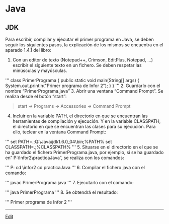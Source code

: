 # Java

## JDK
Para escribir, compilar y ejecutar el primer programa en Java, se deben seguir los siguientes pasos, la explicación de los mismos se encuentra en el aparado 1.4.1 del libro:
1. Con un editor de texto (Notepad++, Crimson, EditPlus, Notepad, …) escribir el siguiente texto en un fichero. Se deben respetar las minúsculas y mayúsculas.

'''
class PrimerPrograma {
     public static void main(String[] args) {
          System.out.println("Primer programa de Infor 2");
     }
}
'''
2. Guardarlo con el nombre “PrimerPrograma.java”
3. Abrir una ventana “Command Prompt”. Se realiza desde el botón “start”:
  >start -> Programs -> Accessories -> Command Prompt
4. Incluir en la variable PATH, el directorio en que se encuentran las herramientas de compilación y ejecución. Y en la variable CLASSPATH, el directorio en que se encuentran las clases para su ejecución. Para ello, teclear en la ventana Command Prompt:

'''
set PATH=.;Q:\Java\jdk1.6.0_04\bin;%PATH%
set CLASSPATH=.;%CLASSPATH%
'''
5. Situarse en el directorio en el que se ha guardado el fichero PrimerPrograma.java, por ejemplo, si se ha guardado en” P:\Infor2\practicaJava”, se realiza con los comandos:

'''
P:
cd \infor2
cd practicaJava
'''
6. Compilar el fichero java con el comando:

'''
javac PrimerPrograma.java
'''
7. Ejecutarlo con el comando:

'''
java PrimerPrograma
'''
8. Se obtendrá el resultado:

'''
Primer programa de Infor 2
'''
   
---
[Edit](https://github.com/nicolasserrano/CS/edit/master/JDK.md)
<style>
div.container ul, div.container ol {
    padding-left: 1.4em;
}
</style>
